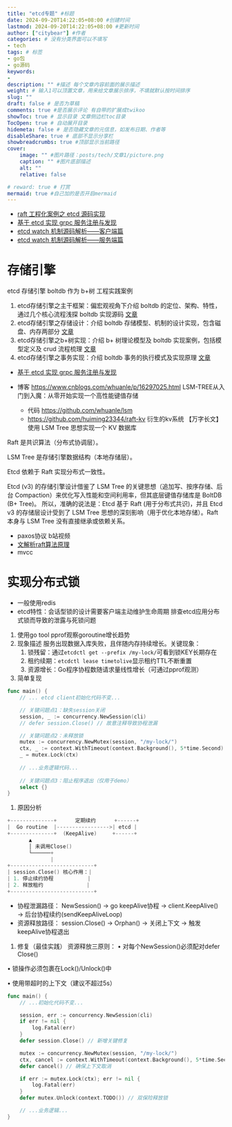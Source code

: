 ```yaml
---
title: "etcd专题" #标题
date: 2024-09-20T14:22:05+08:00 #创建时间
lastmod: 2024-09-20T14:22:05+08:00 #更新时间
author: ["citybear"] #作者
categories: # 没有分类界面可以不填写
- tech
tags: # 标签
- go包
- go源码
keywords: 
- 
description: "" #描述 每个文章内容前面的展示描述
weight: # 输入1可以顶置文章，用来给文章展示排序，不填就默认按时间排序
slug: ""
draft: false # 是否为草稿
comments: true #是否展示评论 有自带的扩展成twikoo
showToc: true # 显示目录 文章侧边栏toc目录
TocOpen: true # 自动展开目录
hidemeta: false # 是否隐藏文章的元信息，如发布日期、作者等
disableShare: true # 底部不显示分享栏
showbreadcrumbs: true #顶部显示当前路径
cover:
    image: "" #图片路径：posts/tech/文章1/picture.png
    caption: "" #图片底部描述
    alt: ""
    relative: false

# reward: true # 打赏
mermaid: true #自己加的是否开启mermaid
---
```


- [raft 工程化案例之 etcd 源码实现](https://zhuanlan.zhihu.com/p/600893553)
- [基于 etcd 实现 grpc 服务注册与发现](https://zhuanlan.zhihu.com/p/623998314)
- [etcd watch 机制源码解析——客户端篇](https://zhuanlan.zhihu.com/p/625592162)
- [etcd watch 机制源码解析——服务端篇](https://zhuanlan.zhihu.com/p/626116573)

# 存储引擎
etcd 存储引擎 boltdb 作为 b+树 工程实践案例
1. etcd存储引擎之主干框架：偏宏观视角下介绍 boltdb 的定位、架构、特性，通过几个核心流程浅探 boltdb 实现源码 [文章](https://zhuanlan.zhihu.com/p/683816844)
2. etcd存储引擎之存储设计：介绍 boltdb 存储模型、机制的设计实现，包含磁盘、内存两部分 [文章](https://zhuanlan.zhihu.com/p/685016408)
3. etcd存储引擎之b+树实现：介绍 b+ 树理论模型及 boltdb 实现案例，包括模型定义及 crud 流程梳理 [文章](https://zhuanlan.zhihu.com/p/685928136)
4. etcd存储引擎之事务实现：介绍 boltdb 事务的执行模式及实现原理 [文章](https://zhuanlan.zhihu.com/p/687097543)

- [基于 etcd 实现 grpc 服务注册与发现](https://zhuanlan.zhihu.com/p/623998314)

- 博客 https://www.cnblogs.com/whuanle/p/16297025.html LSM-TREE从入门到入魔：从零开始实现一个高性能键值存储
    - 代码 https://github.com/whuanle/lsm
    - https://github.com/huiming23344/raft-kv 衍生的kv系统 【万字长文】使用 LSM Tree 思想实现一个 KV 数据库 

Raft 是共识算法（分布式协调层）。

LSM Tree 是存储引擎数据结构（本地存储层）。

Etcd 依赖于 Raft 实现分布式一致性。

Etcd (v3) 的存储引擎设计借鉴了 LSM Tree 的关键思想（追加写、按序存储、后台 Compaction）来优化写入性能和空间利用率，但其底层键值存储库是 BoltDB (B+ Tree)。
所以，准确的说法是：Etcd 基于 Raft (用于分布式共识)，并且 Etcd v3 的存储层设计受到了 LSM Tree 思想的深刻影响（用于优化本地存储）。Raft 本身与 LSM Tree 没有直接继承或依赖关系。

- paxos协议 b站视频
- [文解析raft算法原理](https://zhuanlan.zhihu.com/p/600147978)
- mvcc

# 实现分布式锁
  - 一般使用redis
  - etcd特性：会话型锁的设计需要客户端主动维护生命周期
排查etcd应用分布式锁而导致的泄露与死锁问题
1. 使用go tool pprof观察goroutine增长趋势
2. 现象描述
   服务出现数据入库失败，且伴随内存持续增长。关键现象：
   1. 锁残留：通过`etcdctl get --prefix /my-lock/`可看到锁KEY长期存在
   2. 租约续期：`etcdctl lease timetolive`显示租约TTL不断重置
   3. 资源增长：Go程序协程数随请求量线性增长（可通过pprof观测）
3. 简单复现
``` go
func main() {
    // ... etcd client初始化代码不变...

    // 关键问题点1：缺失session关闭
    session, _ := concurrency.NewSession(cli)
    // defer session.Close() // 故意注释导致协程泄漏

    // 关键问题点2：未释放锁
    mutex := concurrency.NewMutex(session, "/my-lock/")
    ctx, _ := context.WithTimeout(context.Background(), 5*time.Second)
    _ = mutex.Lock(ctx)
    
    // ...业务逻辑代码...
    
    // 关键问题点3：阻止程序退出（仅用于demo）
    select {} 
}
```
1. 原因分析
``` go
+--------------+      定期续约      +------+
|  Go routine  |----------------->| etcd |
+--------------+  (KeepAlive)     +------+
       ▲
       │ 未调用Close()
       └──────+
              |
+---------------------------+
| session.Close() 核心作用：|
| 1. 停止续约协程           |
| 2. 释放租约              |
+---------------------------+
```
   - 协程泄漏路径： NewSession() → go keepAlive协程 → client.KeepAlive() → 后台协程续约(sendKeepAliveLoop)
   - 资源释放路径： session.Close() → Orphan() → 关闭上下文 → 触发keepAlive协程退出
1. 修复（最佳实践）
资源释放三原则：
• 对每个NewSession()必须配对defer Close()

• 锁操作必须包裹在Lock()/Unlock()中

• 使用带超时的上下文（建议不超过5s）
``` go
func main() {
    // ...初始化代码不变...

    session, err := concurrency.NewSession(cli)
    if err != nil {
        log.Fatal(err)
    }
    defer session.Close() // 新增关键修复

    mutex := concurrency.NewMutex(session, "/my-lock/")
    ctx, cancel := context.WithTimeout(context.Background(), 5*time.Second)
    defer cancel() // 确保上下文取消

    if err := mutex.Lock(ctx); err != nil {
        log.Fatal(err)
    }
    defer mutex.Unlock(context.TODO()) // 双保险释放锁

    // ...业务逻辑...
}
```